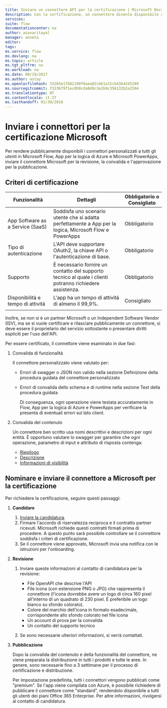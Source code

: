 ```yaml
---
title: Inviare un connettore API per la certificazione | Microsoft Docs
description: Con la certificazione, un connettore diventa disponibile a tutti gli utenti di Microsoft Flow, PowerApps e App per la logica.
services: 
suite: flow
documentationcenter: na
author: asavaritayal
manager: anneta
editor: 
tags: 
ms.service: flow
ms.devlang: na
ms.topic: article
ms.tgt_pltfrm: na
ms.workload: na
ms.date: 09/19/2017
ms.author: astay
ms.openlocfilehash: 33283e1f682190f6aea02cb61a31cb43b42d5289
ms.sourcegitcommit: f3236f9f1ec050cda0d9c3e2b9c356132b2a2594
ms.translationtype: HT
ms.contentlocale: it-IT
ms.lasthandoff: 01/30/2018
---
```

# <a name="submit-your-connectors-for-microsoft-certification"></a>Inviare i connettori per la certificazione Microsoft
Per rendere pubblicamente disponibili i connettori personalizzati a tutti gli utenti in Microsoft Flow, App per la logica di Azure e Microsoft PowerApps, inviare il connettore Microsoft per la revisione, la convalida e l'approvazione per la pubblicazione. 

## <a name="certification-criteria"></a>Criteri di certificazione
| Funzionalità | Dettagli | Obbligatorio o Consigliato |
| --- | --- | --- |
| App Software as a Service (SaaS) |Soddisfa uno scenario utente che si adatta perfettamente a App per la logica, Microsoft Flow e PowerApps |Obbligatorio |
| Tipo di autenticazione |L'API deve supportare OAuth2, la chiave API o l'autenticazione di base. |Obbligatorio |
| Supporto |È necessario fornire un contatto del supporto tecnico al quale i clienti potranno richiedere assistenza. |Obbligatorio |
| Disponibilità e tempo di attività |L'app ha un tempo di attività di almeno il 99,9%. |Consigliato |
|  | | |

Inoltre, se non si è un partner Microsoft o un Independent Software Vendor (ISV), ma se si vuole certificare e rilasciare pubblicamente un connettore, si deve essere il proprietario del servizio sottostante o presentare diritti espliciti per l'uso dell'API.

Per essere certificato, il connettore viene esaminato in due fasi: 

1. Convalida di funzionalità
   
    Il connettore personalizzato viene valutato per:
   
   * Errori di swagger o JSON non valido nella sezione Definizione della procedura guidata del connettore personalizzato
   * Errori di convalida dello schema e di runtime nella sezione Test della procedura guidata
     
     Di conseguenza, ogni operazione viene testata accuratamente in Flow, App per la logica di Azure e PowerApps per verificare la presenta di eventuali errori sul lato client.
2. Convalida del contenuto
   
    Un connettore ben scritto usa nomi descrittivi e descrizioni per ogni entità. È opportuno valutare lo swagger per garantire che ogni operazione, parametro di input e attributo di risposta contenga:
   
   * [Riepilogo](https://docs.microsoft.com/azure/logic-apps/custom-connector-openapi-extensions#summary)
   * [Descrizione](https://docs.microsoft.com/azure/logic-apps/custom-connector-openapi-extensions#description)
   * [Informazioni di visibilità](https://docs.microsoft.com/azure/logic-apps/custom-connector-openapi-extensions#visibility)

## <a name="nominate-and-submit-your-connector-to-microsoft-for-certification"></a>Nominare e inviare il connettore a Microsoft per la certificazione
Per richiedere la certificazione, seguire questi passaggi:

1. **Candidare**
   
   1. [Inviare la candidatura](https://go.microsoft.com/fwlink/?linkid=848754).
   2. Firmare l'accordo di riservatezza reciproca e il contratto partner ricevuti. 
      Microsoft richiede questi contratti firmati prima di procedere. 
      A questo punto sarà possibile controllare se il connettore soddisfa i criteri di certificazione. 
   3. Se il connettore viene approvato, Microsoft invia una notifica con le istruzioni per l'onboarding.
2. **Revisione**
   
   1. Inviare queste informazioni al contatto di candidatura per la revisione:
      
      * File OpenAPI che descrive l'API
      * File icona (con estensione PNG o JPG) che rappresenta il connettore (l'icona dovrebbe avere un logo di circa 160 pixel all'interno di un quadrato di 230 pixel. È preferibile un logo bianco su sfondo colorato).
      * Colore del marchio dell'icona in formato esadecimale, corrispondente allo sfondo colorato nel file icona
      * Un account di prova per la convalida
      * Un contatto del supporto tecnico
   2. Se sono necessarie ulteriori informazioni, si verrà contattati.
3. **Pubblicazione**
   
    Dopo la convalida del contenuto e della funzionalità del connettore, ne viene preparata la distribuzione in tutti i prodotti e tutte le aree. In genere, sono necessarie fino a 3 settimane per il processo di certificazione e distribuzione.
   
    Per impostazione predefinita, tutti i connettori vengono pubblicati come "premium". 
    Se l'app viene compilata con Azure, è possibile richiedere di pubblicare il connettore come "standard", rendendolo disponibile a tutti gli utenti dei piani Office 365 Enterprise. 
    Per altre informazioni, rivolgersi al contatto di candidatura.

